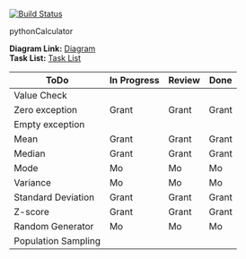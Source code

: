 [![Build Status](https://travis-ci.com/gschweber12/pythonCalculator.svg?branch=master)](https://travis-ci.com/gschweber12/pythonCalculator)

pythonCalculator

**Diagram Link:** [Diagram](/diagram.md)  
**Task List:** [Task List](/tasklist.md)

| ToDo                | In Progress | Review | Done |
|---------------------|-------------|--------|------|
| Value Check         |             |        |      |
| Zero exception      |    Grant    |Grant   |Grant |
| Empty exception     |             |        |      |
| Mean                |    Grant    |Grant   |  Grant  |
| Median              |    Grant    |    Grant    |  Grant    |
| Mode                |    Mo       |Mo      |Mo    |
| Variance            |    Mo       |Mo      |Mo    |
| Standard Deviation  |    Grant    |Grant   |    Grant  |
| Z-score             |    Grant    |Grant   |   Grant   |
| Random Generator    |    Mo       |Mo      |Mo    |
| Population Sampling |             |        |      |
